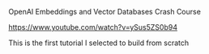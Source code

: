 OpenAI Embeddings and Vector Databases Crash Course

https://www.youtube.com/watch?v=ySus5ZS0b94

This is the first tutorial I selected to build from scratch
